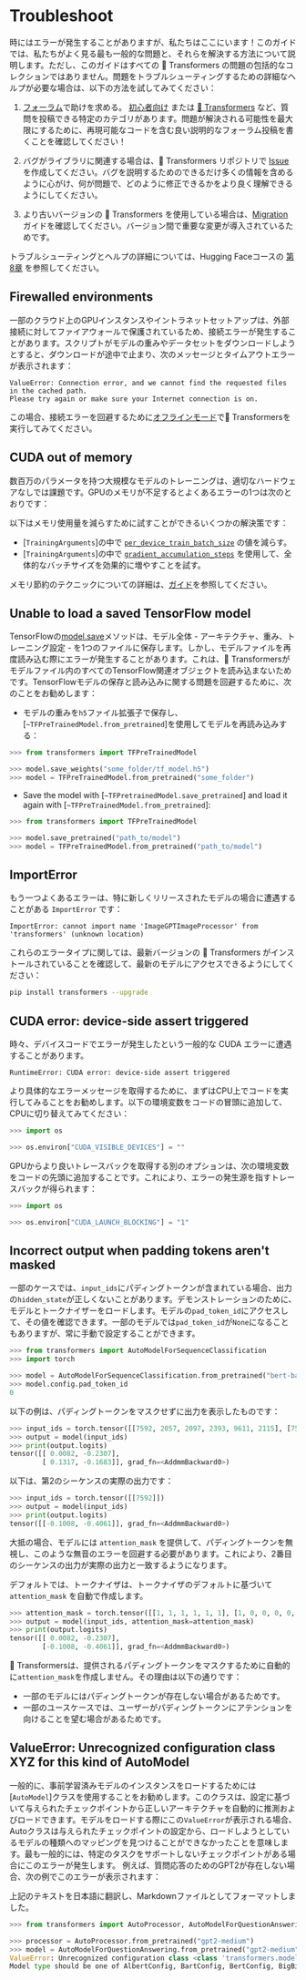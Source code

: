 <!---
Copyright 2023 The HuggingFace Team. All rights reserved.

Licensed under the Apache License, Version 2.0 (the "License");
you may not use this file except in compliance with the License.
You may obtain a copy of the License at

    http://www.apache.org/licenses/LICENSE-2.0

Unless required by applicable law or agreed to in writing, software
distributed under the License is distributed on an "AS IS" BASIS,
WITHOUT WARRANTIES OR CONDITIONS OF ANY KIND, either express or implied.
See the License for the specific language governing permissions and
limitations under the License.

⚠️ Note that this file is in Markdown but contain specific syntax for our doc-builder (similar to MDX) that may not be
rendered properly in your Markdown viewer.

-->

# Troubleshoot

時にはエラーが発生することがありますが、私たちはここにいます！このガイドでは、私たちがよく見る最も一般的な問題と、それらを解決する方法について説明します。ただし、このガイドはすべての 🤗 Transformers の問題の包括的なコレクションではありません。問題をトラブルシューティングするための詳細なヘルプが必要な場合は、以下の方法を試してみてください：

<Youtube id="S2EEG3JIt2A"/>

1. [フォーラム](https://discuss.huggingface.co/)で助けを求める。 [初心者向け](https://discuss.huggingface.co/c/beginners/5) または [🤗 Transformers](https://discuss.huggingface.co/c/transformers/9) など、質問を投稿できる特定のカテゴリがあります。問題が解決される可能性を最大限にするために、再現可能なコードを含む良い説明的なフォーラム投稿を書くことを確認してください！

<Youtube id="_PAli-V4wj0"/>

2. バグがライブラリに関連する場合は、🤗 Transformers リポジトリで [Issue](https://github.com/huggingface/transformers/issues/new/choose) を作成してください。バグを説明するためのできるだけ多くの情報を含めるように心がけ、何が問題で、どのように修正できるかをより良く理解できるようにしてください。

3. より古いバージョンの 🤗 Transformers を使用している場合は、[Migration](migration) ガイドを確認してください。バージョン間で重要な変更が導入されているためです。

トラブルシューティングとヘルプの詳細については、Hugging Faceコースの [第8章](https://huggingface.co/course/chapter8/1?fw=pt) を参照してください。

## Firewalled environments

一部のクラウド上のGPUインスタンスやイントラネットセットアップは、外部接続に対してファイアウォールで保護されているため、接続エラーが発生することがあります。スクリプトがモデルの重みやデータセットをダウンロードしようとすると、ダウンロードが途中で止まり、次のメッセージとタイムアウトエラーが表示されます：

```
ValueError: Connection error, and we cannot find the requested files in the cached path.
Please try again or make sure your Internet connection is on.
```


この場合、接続エラーを回避するために[オフラインモード](installation#offline-mode)で🤗 Transformersを実行してみてください。

## CUDA out of memory

数百万のパラメータを持つ大規模なモデルのトレーニングは、適切なハードウェアなしでは課題です。GPUのメモリが不足するとよくあるエラーの1つは次のとおりです：

以下はメモリ使用量を減らすために試すことができるいくつかの解決策です：

- [`TrainingArguments`]の中で [`per_device_train_batch_size`](main_classes/trainer#transformers.TrainingArguments.per_device_train_batch_size) の値を減らす。
- [`TrainingArguments`]の中で [`gradient_accumulation_steps`](main_classes/trainer#transformers.TrainingArguments.gradient_accumulation_steps) を使用して、全体的なバッチサイズを効果的に増やすことを試す。

<Tip>

メモリ節約のテクニックについての詳細は、[ガイド](performance)を参照してください。

</Tip>

## Unable to load a saved TensorFlow model

TensorFlowの[model.save](https://www.tensorflow.org/tutorials/keras/save_and_load#save_the_entire_model)メソッドは、モデル全体 - アーキテクチャ、重み、トレーニング設定 - を1つのファイルに保存します。しかし、モデルファイルを再度読み込む際にエラーが発生することがあります。これは、🤗 Transformersがモデルファイル内のすべてのTensorFlow関連オブジェクトを読み込まないためです。TensorFlowモデルの保存と読み込みに関する問題を回避するために、次のことをお勧めします：

- モデルの重みを`h5`ファイル拡張子で保存し、[`~TFPreTrainedModel.from_pretrained`]を使用してモデルを再読み込みする：

```py
>>> from transformers import TFPreTrainedModel

>>> model.save_weights("some_folder/tf_model.h5")
>>> model = TFPreTrainedModel.from_pretrained("some_folder")
```

- Save the model with [`~TFPretrainedModel.save_pretrained`] and load it again with [`~TFPreTrainedModel.from_pretrained`]:

```py
>>> from transformers import TFPreTrainedModel

>>> model.save_pretrained("path_to/model")
>>> model = TFPreTrainedModel.from_pretrained("path_to/model")
```

## ImportError

もう一つよくあるエラーは、特に新しくリリースされたモデルの場合に遭遇することがある `ImportError` です：


```
ImportError: cannot import name 'ImageGPTImageProcessor' from 'transformers' (unknown location)
```

これらのエラータイプに関しては、最新バージョンの 🤗 Transformers がインストールされていることを確認して、最新のモデルにアクセスできるようにしてください：

```bash
pip install transformers --upgrade
```

## CUDA error: device-side assert triggered

時々、デバイスコードでエラーが発生したという一般的な CUDA エラーに遭遇することがあります。

```
RuntimeError: CUDA error: device-side assert triggered
```

より具体的なエラーメッセージを取得するために、まずはCPU上でコードを実行してみることをお勧めします。以下の環境変数をコードの冒頭に追加して、CPUに切り替えてみてください：

```py
>>> import os

>>> os.environ["CUDA_VISIBLE_DEVICES"] = ""
```

GPUからより良いトレースバックを取得する別のオプションは、次の環境変数をコードの先頭に追加することです。これにより、エラーの発生源を指すトレースバックが得られます：

```py
>>> import os

>>> os.environ["CUDA_LAUNCH_BLOCKING"] = "1"
```


## Incorrect output when padding tokens aren't masked

一部のケースでは、`input_ids`にパディングトークンが含まれている場合、出力の`hidden_state`が正しくないことがあります。デモンストレーションのために、モデルとトークナイザーをロードします。モデルの`pad_token_id`にアクセスして、その値を確認できます。一部のモデルでは`pad_token_id`が`None`になることもありますが、常に手動で設定することができます。


```py
>>> from transformers import AutoModelForSequenceClassification
>>> import torch

>>> model = AutoModelForSequenceClassification.from_pretrained("bert-base-uncased")
>>> model.config.pad_token_id
0
```

以下の例は、パディングトークンをマスクせずに出力を表示したものです：

```py
>>> input_ids = torch.tensor([[7592, 2057, 2097, 2393, 9611, 2115], [7592, 0, 0, 0, 0, 0]])
>>> output = model(input_ids)
>>> print(output.logits)
tensor([[ 0.0082, -0.2307],
        [ 0.1317, -0.1683]], grad_fn=<AddmmBackward0>)
```

以下は、第2のシーケンスの実際の出力です：

```py
>>> input_ids = torch.tensor([[7592]])
>>> output = model(input_ids)
>>> print(output.logits)
tensor([[-0.1008, -0.4061]], grad_fn=<AddmmBackward0>)
```

大抵の場合、モデルには `attention_mask` を提供して、パディングトークンを無視し、このような無音のエラーを回避する必要があります。これにより、2番目のシーケンスの出力が実際の出力と一致するようになります。

<Tip>

デフォルトでは、トークナイザは、トークナイザのデフォルトに基づいて `attention_mask` を自動で作成します。

</Tip>

```py
>>> attention_mask = torch.tensor([[1, 1, 1, 1, 1, 1], [1, 0, 0, 0, 0, 0]])
>>> output = model(input_ids, attention_mask=attention_mask)
>>> print(output.logits)
tensor([[ 0.0082, -0.2307],
        [-0.1008, -0.4061]], grad_fn=<AddmmBackward0>)
```

🤗 Transformersは、提供されるパディングトークンをマスクするために自動的に`attention_mask`を作成しません。その理由は以下の通りです：

- 一部のモデルにはパディングトークンが存在しない場合があるためです。
- 一部のユースケースでは、ユーザーがパディングトークンにアテンションを向けることを望む場合があるためです。

## ValueError: Unrecognized configuration class XYZ for this kind of AutoModel

一般的に、事前学習済みモデルのインスタンスをロードするためには[`AutoModel`]クラスを使用することをお勧めします。このクラスは、設定に基づいて与えられたチェックポイントから正しいアーキテクチャを自動的に推測およびロードできます。モデルをロードする際にこの`ValueError`が表示される場合、Autoクラスは与えられたチェックポイントの設定から、ロードしようとしているモデルの種類へのマッピングを見つけることができなかったことを意味します。最も一般的には、特定のタスクをサポートしないチェックポイントがある場合にこのエラーが発生します。
例えば、質問応答のためのGPT2が存在しない場合、次の例でこのエラーが表示されます：

上記のテキストを日本語に翻訳し、Markdownファイルとしてフォーマットしました。


```py
>>> from transformers import AutoProcessor, AutoModelForQuestionAnswering

>>> processor = AutoProcessor.from_pretrained("gpt2-medium")
>>> model = AutoModelForQuestionAnswering.from_pretrained("gpt2-medium")
ValueError: Unrecognized configuration class <class 'transformers.models.gpt2.configuration_gpt2.GPT2Config'> for this kind of AutoModel: AutoModelForQuestionAnswering.
Model type should be one of AlbertConfig, BartConfig, BertConfig, BigBirdConfig, BigBirdPegasusConfig, BloomConfig, ...
```
